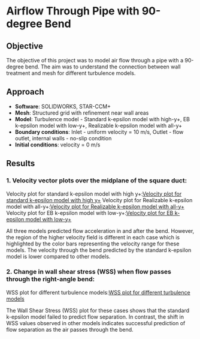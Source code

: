 # Airflow Through Pipe with 90-degree Bend

## Objective
The objective of this project was to model air flow through a pipe with a 90-degree bend. The aim was to understand the connection between wall treatment and mesh for different turbulence models.

## Approach
- **Software**: SOLIDWORKS, STAR-CCM+
- **Mesh**: Structured grid with refinement near wall areas
- **Model**: Turbulence model - Standard k-epsilon model with high-y+, EB k-epsilon model with low-y+, Realizable k-epsilon model with all-y+
- **Boundary conditions**: Inlet - uniform velocity = 10 m/s, Outlet - flow outlet, internal walls - no-slip condition
- **Initial conditions**: velocity = 0 m/s 

## Results
### 1. Velocity vector plots over the midplane of the square duct:

Velocity plot for standard k-epsilon model with high y+:[Velocity plot for standard k-epsilon model with high y+](images/high_y+_k-e_standard_Velocity_Midplane.png)
Velocity plot for Realizable k-epsilon model with all-y+:[Velocity plot for Realizable k-epsilon model with all-y+](images/realizable_all_y+_k-e_Velocity_Midplane.png)
Velocity plot for EB k-epsilon model with low-y+:[Velocity plot for EB k-epsilon model with low-y+](images/low_y+_k-e_EB_Velocity_Midplane.png)

All three models predicted flow acceleration in and after the bend. However, the region of the higher velocity field is different in each case which is highlighted by the color bars representing the velocity range for these models. The velocity through the bend predicted by the standard k-epsilon model is lower compared to other models.

### 2. Change in wall shear stress (WSS) when flow passes through the right-angle bend:

WSS plot for different turbulence models:[WSS plot for different turbulence models](images/WSS.png)

The Wall Shear Stress (WSS) plot for these cases shows that the standard k-epsilon model failed to predict flow separation. In contrast, the shift in WSS values observed in other models indicates successful prediction of flow separation as the air passes through the bend.
